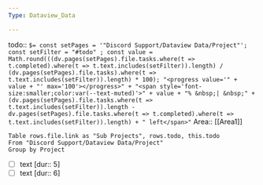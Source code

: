 ```yaml
---
Type: Dataview_Data

---
```

todo:: `$= const setPages = '"Discord Support/Dataview Data/Project"'; const setFilter = "#todo" ; const value = Math.round(((dv.pages(setPages).file.tasks.where(t => t.completed).where(t => t.text.includes(setFilter)).length) / (dv.pages(setPages).file.tasks).where(t => t.text.includes(setFilter)).length) * 100); "<progress value='" + value + "' max='100'></progress>" + "<span style='font-size:smaller;color:var(--text-muted)'>" + value + "% &nbsp;| &nbsp;" + (dv.pages(setPages).file.tasks.where(t => t.text.includes(setFilter)).length - dv.pages(setPages).file.tasks.where(t => t.completed).where(t => t.text.includes(setFilter)).length) + " left</span>"`
Area:: [[Area1]]

```dataview
Table rows.file.link as "Sub Projects", rows.todo, this.todo
From "Discord Support/Dataview Data/Project"
Group by Project

```


- [ ] text [dur:: 5]
- [ ] text [dur:: 6]